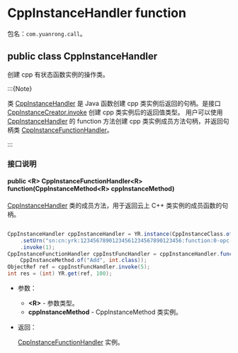 # CppInstanceHandler function

包名：`com.yuanrong.call`。

## public class CppInstanceHandler

创建 cpp 有状态函数实例的操作类。

:::{Note}

类 [CppInstanceHandler](CppInstanceHandler.md) 是 Java 函数创建 cpp 类实例后返回的句柄。是接口 [CppInstanceCreator.invoke](CppInstanceCreator.md) 创建 cpp 类实例后的返回值类型。 用户可以使用 [CppInstanceHandler](CppInstanceHandler.md) 的 function 方法创建 cpp 类实例成员方法句柄，并返回句柄类 [CppInstanceFunctionHandler](CppInstanceFunctionHandler.md)。

:::

### 接口说明

#### public &lt;R&gt; CppInstanceFunctionHandler&lt;R&gt; function(CppInstanceMethod&lt;R&gt; cppInstanceMethod)

[CppInstanceHandler](CppInstanceHandler.md) 类的成员方法，用于返回云上 C++ 类实例的成员函数的句柄。

```java

CppInstanceHandler cppInstanceHandler = YR.instance(CppInstanceClass.of("Counter", "FactoryCreate"))
    .setUrn("sn:cn:yrk:12345678901234561234567890123456:function:0-opc-opc:$latest")
    .invoke(1);
CppInstanceFunctionHandler cppInstFuncHandler = cppInstanceHandler.function(
    CppInstanceMethod.of("Add", int.class));
ObjectRef ref = cppInstFuncHandler.invoke(5);
int res = (int) YR.get(ref, 100);
```

- 参数：

   - **&lt;R&gt;** - 参数类型。
   - **cppInstanceMethod** - CppInstanceMethod 类实例。

- 返回：

    [CppInstanceFunctionHandler](CppInstanceFunctionHandler.md) 实例。